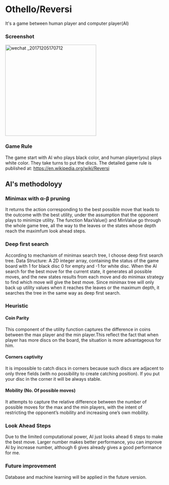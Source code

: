 # Othello/Reversi

It's a game between human player and computer player(AI)

### Screenshot

<img width="288" alt="wechat _20171205170712" src="https://user-images.githubusercontent.com/26604402/33598749-d4a7d9c6-d9de-11e7-8ff7-a9f1b7bab0fd.png">

### Game Rule

The game start with AI who plays black color, and human player(you) plays white color. They take turns to put the discs. The detailed game rule is published at: https://en.wikipedia.org/wiki/Reversi

## AI's methodoloyy

### Minimax with α-β pruning

It returns the action corresponding to the best possible move that leads to the outcome with the best utility, under the assumption that the opponent plays to minimize utility. The function MaxValue() and MinValue go through the whole game tree, all the way to the leaves or the states whose depth reach the maximfum look ahead steps.

### Deep first search

According to mechanism of minimax search tree, I choose deep first search tree. 
Data Structure: A 2D integer array, containing the status of the game board with 1 for black disc 	0 for empty and -1 for white disc.
When the AI search for the best move for the current state, it generates all possible moves, and the new states results from each move and do minimax strategy to find which move will give the best move. Since minimax tree will only back up utility values when it reaches the leaves or the maximum depth, it searches the tree in the same way as deep first search.

### Heuristic

#### Coin Parity

This component of the utility function captures the difference in coins between the max player and the min player.This reflect the fact that when player has more discs on the board, the situation is more advantageous for him.

#### Corners captivity

It is impossible to catch discs in corners because such discs are adjacent to only three fields (with no possibility to create catching position). If you put your disc in the corner it will be always stable.

#### Mobility (No. Of possible moves)

It attempts to capture the relative difference between the number of possible moves for the max and the min players, with the intent of restricting the opponent’s mobility and increasing one’s own mobility.

### Look Ahead Steps

Due to the limited computational power, AI just looks ahead 6 steps to make the best move. Larger number makes better performance, you can improve AI by increase number, although 6 gives already gives a good performance for me.

### Future improvement

Database and machine learning will be applied in the future version.
